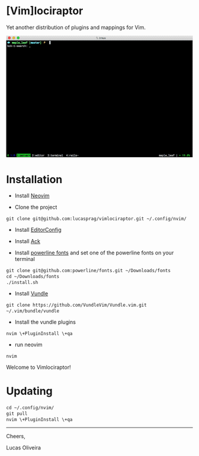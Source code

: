 [Vim]lociraptor
===============

Yet another distribution of plugins and mappings for Vim.

![tmux + vim](github/tmux-vim.gif)

# Installation

 - Install [Neovim](https://github.com/neovim/neovim)

 - Clone the project
```
git clone git@github.com:lucasprag/vimlociraptor.git ~/.config/nvim/
```

- Install [EditorConfig](http://editorconfig.org/)

- Install [Ack](http://beyondgrep.com/install/)

- Install [powerline fonts](https://github.com/powerline/fonts#font-families) and set one of the powerline fonts on your terminal
```
git clone git@github.com:powerline/fonts.git ~/Downloads/fonts
cd ~/Downloads/fonts
./install.sh
```

- Install [Vundle](https://github.com/VundleVim/Vundle.vim)
```
git clone https://github.com/VundleVim/Vundle.vim.git ~/.vim/bundle/vundle
```

 - Install the vundle plugins
```
nvim \+PluginInstall \+qa
```

- run neovim
```
nvim
```

Welcome to Vimlociraptor!

# Updating

```
cd ~/.config/nvim/
git pull
nvim \+PluginInstall \+qa
```

---
Cheers,

Lucas Oliveira
